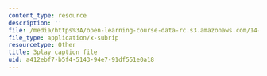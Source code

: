 ```yaml
---
content_type: resource
description: ''
file: /media/https%3A/open-learning-course-data-rc.s3.amazonaws.com/14-13-psychology-and-economics-spring-2020/a412ebf7b5f4514394e791df551e0a18_bBOBSC16NLU.vtt
file_type: application/x-subrip
resourcetype: Other
title: 3play caption file
uid: a412ebf7-b5f4-5143-94e7-91df551e0a18
---
```

